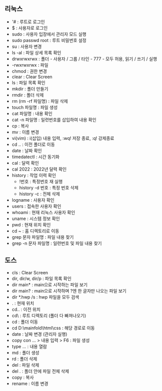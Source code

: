 ## 리눅스 
* '# : 루트로 로그인
* $ : 사용자로 로그인
* sudo : 사용자 입장에서 관리자 모드 실행
* sudo passwd root : 루트 비밀번호 설정
* su : 사용자 변경
* ls -al : 파일 상세 목록 확인
* drwxrwxrwx : 폴더 - 사용자 / 그룹 / 타인 - 777 - 모두 허용, 읽기 / 쓰기 / 실행
* -rwxrwxrwx : 파일
* chmod : 권한 변경
* clear : Clear Screen
* ls : 파일 목록 확인
* mkdir : 폴더 만들기
* rmdir : 폴더 삭제
* rm (rm -rf 파일명) : 파일 삭제
* touch 파일명 : 파일 생성 
* cat 파일명 : 내용 확인
* cat -n 파일명 : 일련번호를 삽입하여 내용 확인
* cp : 복사
* mv : 이름 변경
* vi(vim) : i(삽입) 내용 입력, :wq! 저장 종료, :q! 강제종료
* cd .. : 이전 폴더로 이동
* date : 날짜 확인
* timedatectl : 시간 동기화 
* cal : 달력 확인 
* cal 2022 : 2022년 달력 확인 
* history : 작업 이력 확인
  - !번호 : 특정번호 재 실행 
  - history -d 번호 : 특정 번호 삭제 
  - history -c : 전체 삭제
* logname : 사용자 확인
* users : 접속한 사용자 확인 
* whoami : 현재 리눅스 사용자 확인
* uname : 시스템 정보 확인
* pwd : 현재 위치 확인
* cd ~ : 홈 디렉토리로 이동  
* grep 문자 파일명 : 파일 내용 찾기
* grep -n 문자 파일명 : 일련번호 및 파일 내용 찾기

## 도스
* cls : Clear Screen
* dir, dir/w, dir/p : 파일 목록 확인
* dir main* : main으로 시작하는 파일 보기
* dir main? : main으로 시작하며 ?엔 한 글자만 나오는 파일 보기
* dir *.hwp /s : hwp 파일을 모두 검색
* . : 현재 위치 
* cd.. : 이전 위치
* cd\ : 루트 디렉토리 (폴더 다 빠져나오기)
* cd : 폴더 이동 
* cd D:\mainfold\html\css : 해당 경로로 이동
* date : 날짜 변경 (관리자 실행)
* copy con ... > 내용 입력 > F6 : 파일 생성
* type ... : 내용 열람 
* md : 폴더 생성
* rd : 폴더 삭제
* del : 파일 삭제
* del . : 폴더 안에 파일 전체 삭제
* copy : 복사
* rename : 이름 변경  
